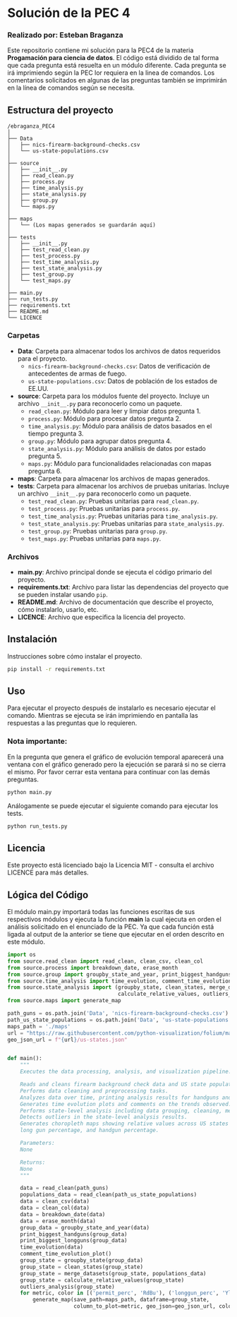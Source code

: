 # Solución de la PEC 4 

### Realizado por: Esteban Braganza

Este repositorio contiene mi solución para la PEC4 de la materia **Progamación para ciencia de datos**. El código está dividido de tal forma que cada pregunta está resuelta en un módulo diferente.
Cada pregunta se irá imprimiendo según la PEC lor requiera en la linea de comandos. Los comentarios solicitados en algunas de las preguntas también se imprimirán en la línea de comandos según se necesita. 

## Estructura del proyecto

```plaintext
/ebraganza_PEC4
│
├── Data
│   ├── nics-firearm-background-checks.csv
│   └── us-state-populations.csv
│
├── source
│   ├── __init__.py
│   ├── read_clean.py
│   ├── process.py
│   ├── time_analysis.py
│   ├── state_analysis.py
│   ├── group.py
│   └── maps.py
│
├── maps
│   └── (Los mapas generados se guardarán aquí)
│
├── tests
│   ├── __init__.py
│   ├── test_read_clean.py
│   ├── test_process.py
│   ├── test_time_analysis.py
│   ├── test_state_analysis.py
│   ├── test_group.py
│   └── test_maps.py
│
├── main.py
├── run_tests.py
├── requirements.txt
├── README.md
└── LICENCE
```
### Carpetas

- **Data**: Carpeta para almacenar todos los archivos de datos requeridos para el proyecto.
  - `nics-firearm-background-checks.csv`: Datos de verificación de antecedentes de armas de fuego.
  - `us-state-populations.csv`: Datos de población de los estados de EE.UU.
- **source**: Carpeta para los módulos fuente del proyecto. Incluye un archivo `__init__.py` para reconocerlo como un paquete.
  - `read_clean.py`: Módulo para leer y limpiar datos pregunta 1.
  - `process.py`: Módulo para procesar datos pregunta 2.
  - `time_analysis.py`: Módulo para análisis de datos basados en el tiempo pregunta 3.
  - `group.py`: Módulo para agrupar datos pregunta 4.
  - `state_analysis.py`: Módulo para análisis de datos por estado pregunta 5.
  - `maps.py`: Módulo para funcionalidades relacionadas con mapas pregunta 6.
- **maps**: Carpeta para almacenar los archivos de mapas generados.
- **tests**: Carpeta para almacenar los archivos de pruebas unitarias. Incluye un archivo `__init__.py` para reconocerlo como un paquete.
  - `test_read_clean.py`: Pruebas unitarias para `read_clean.py`.
  - `test_process.py`: Pruebas unitarias para `process.py`.
  - `test_time_analysis.py`: Pruebas unitarias para `time_analysis.py`.
  - `test_state_analysis.py`: Pruebas unitarias para `state_analysis.py`.
  - `test_group.py`: Pruebas unitarias para `group.py`.
  - `test_maps.py`: Pruebas unitarias para `maps.py`.

### Archivos

- **main.py**: Archivo principal donde se ejecuta el código primario del proyecto.
- **requirements.txt**: Archivo para listar las dependencias del proyecto que se pueden instalar usando `pip`.
- **README.md**: Archivo de documentación que describe el proyecto, cómo instalarlo, usarlo, etc.
- **LICENCE**: Archivo que especifica la licencia del proyecto.

## Instalación

Instrucciones sobre cómo instalar el proyecto.

```sh
pip install -r requirements.txt
```

## Uso

Para ejecutar el proyecto después de instalarlo es necesario ejecutar el comando. Mientras se ejecuta se irán imprimiendo en pantalla las respuestas a las preguntas que lo requieren. 

### Nota importante:
En la pregunta que genera el gráfico de evolución temporal aparecerá una ventana con el gráfico generado pero la ejecución se parará si no se cierra el mismo. Por favor cerrar esta ventana para continuar con las demás preguntas.

```sh
python main.py
```

Análogamente se puede ejecutar el siguiente comando para ejecutar los tests. 

```sh
python run_tests.py
```

## Licencia
Este proyecto está licenciado bajo la Licencia MIT - consulta el archivo LICENCE para más detalles.

## Lógica del Código

El módulo main.py importará todas las funciones escritas de sus respectivos módulos y ejecuta la función **main** la cual ejecuta en orden el análisis solicitado en el enunciado de la PEC.
Ya que cada función está ligada al output de la anterior se tiene que ejecutar en el orden descrito en este módulo.

```python
import os
from source.read_clean import read_clean, clean_csv, clean_col
from source.process import breakdown_date, erase_month
from source.group import groupby_state_and_year, print_biggest_handguns, print_biggest_longguns
from source.time_analysis import time_evolution, comment_time_evolution_plot
from source.state_analysis import (groupby_state, clean_states, merge_datasets,
                                   calculate_relative_values, outliers_analysis)
from source.maps import generate_map

path_guns = os.path.join('Data', 'nics-firearm-background-checks.csv')
path_us_state_populations = os.path.join('Data', 'us-state-populations.csv')
maps_path = './maps'
url = "https://raw.githubusercontent.com/python-visualization/folium/main/examples/data"
geo_json_url = f"{url}/us-states.json"


def main():
    """
    Executes the data processing, analysis, and visualization pipeline.

    Reads and cleans firearm background check data and US state populations data.
    Performs data cleaning and preprocessing tasks.
    Analyzes data over time, printing analysis results for handguns and long guns.
    Generates time evolution plots and comments on the trends observed.
    Performs state-level analysis including data grouping, cleaning, merging, and calculating relative values.
    Detects outliers in the state-level analysis results.
    Generates choropleth maps showing relative values across US states for permit percentage,
    long gun percentage, and handgun percentage.

    Parameters:
    None

    Returns:
    None
    """

    data = read_clean(path_guns)
    populations_data = read_clean(path_us_state_populations)
    data = clean_csv(data)
    data = clean_col(data)
    data = breakdown_date(data)
    data = erase_month(data)
    group_data = groupby_state_and_year(data)
    print_biggest_handguns(group_data)
    print_biggest_longguns(group_data)
    time_evolution(data)
    comment_time_evolution_plot()
    group_state = groupby_state(group_data)
    group_state = clean_states(group_state)
    group_state = merge_datasets(group_state, populations_data)
    group_state = calculate_relative_values(group_state)
    outliers_analysis(group_state)
    for metric, color in [('permit_perc', 'RdBu'), ('longgun_perc', 'YlOrBr'), ('handgun_perc', 'PuBuGn')]:
        generate_map(save_path=maps_path, dataframe=group_state,
                     column_to_plot=metric, geo_json=geo_json_url, color=color)
```




